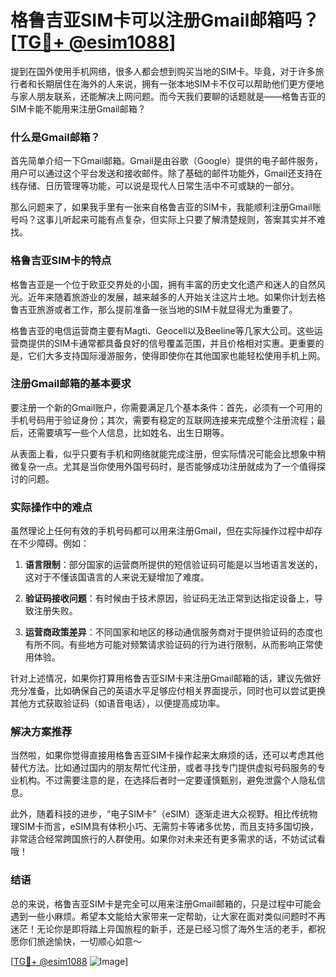 # 格鲁吉亚SIM卡可以注册Gmail邮箱吗？[[TG💪+ @esim1088](https://t.me/s/esim1088)]

提到在国外使用手机网络，很多人都会想到购买当地的SIM卡。毕竟，对于许多旅行者和长期居住在海外的人来说，拥有一张本地SIM卡不仅可以帮助他们更方便地与家人朋友联系，还能解决上网问题。而今天我们要聊的话题就是——格鲁吉亚的SIM卡能不能用来注册Gmail邮箱？

### 什么是Gmail邮箱？
首先简单介绍一下Gmail邮箱。Gmail是由谷歌（Google）提供的电子邮件服务，用户可以通过这个平台发送和接收邮件。除了基础的邮件功能外，Gmail还支持在线存储、日历管理等功能，可以说是现代人日常生活中不可或缺的一部分。

那么问题来了，如果我手里有一张来自格鲁吉亚的SIM卡，我能顺利注册Gmail账号吗？这事儿听起来可能有点复杂，但实际上只要了解清楚规则，答案其实并不难找。

### 格鲁吉亚SIM卡的特点
格鲁吉亚是一个位于欧亚交界处的小国，拥有丰富的历史文化遗产和迷人的自然风光。近年来随着旅游业的发展，越来越多的人开始关注这片土地。如果你计划去格鲁吉亚旅游或者工作，那么提前准备一张当地的SIM卡就显得尤为重要了。

格鲁吉亚的电信运营商主要有Magti、Geocell以及Beeline等几家大公司。这些运营商提供的SIM卡通常都具备良好的信号覆盖范围，并且价格相对实惠。更重要的是，它们大多支持国际漫游服务，使得即使你在其他国家也能轻松使用手机上网。

### 注册Gmail邮箱的基本要求
要注册一个新的Gmail账户，你需要满足几个基本条件：首先，必须有一个可用的手机号码用于验证身份；其次，需要有稳定的互联网连接来完成整个注册流程；最后，还需要填写一些个人信息，比如姓名、出生日期等。

从表面上看，似乎只要有手机和网络就能完成注册，但实际情况可能会比想象中稍微复杂一点。尤其是当你使用外国号码时，是否能够成功注册就成为了一个值得探讨的问题。

### 实际操作中的难点
虽然理论上任何有效的手机号码都可以用来注册Gmail，但在实际操作过程中却存在不少障碍。例如：

1. **语言限制**：部分国家的运营商所提供的短信验证码可能是以当地语言发送的，这对于不懂该国语言的人来说无疑增加了难度。
   
2. **验证码接收问题**：有时候由于技术原因，验证码无法正常到达指定设备上，导致注册失败。
   
3. **运营商政策差异**：不同国家和地区的移动通信服务商对于提供验证码的态度也有所不同。有些地方可能对频繁请求验证码的行为进行限制，从而影响正常使用体验。

针对上述情况，如果你打算用格鲁吉亚SIM卡来注册Gmail邮箱的话，建议先做好充分准备，比如确保自己的英语水平足够应付相关界面提示，同时也可以尝试更换其他方式获取验证码（如语音电话），以便提高成功率。

### 解决方案推荐
当然啦，如果你觉得直接用格鲁吉亚SIM卡操作起来太麻烦的话，还可以考虑其他替代方法。比如通过国内的朋友帮忙代注册，或者寻找专门提供虚拟号码服务的专业机构。不过需要注意的是，在选择后者时一定要谨慎甄别，避免泄露个人隐私信息。

此外，随着科技的进步，“电子SIM卡”（eSIM）逐渐走进大众视野。相比传统物理SIM卡而言，eSIM具有体积小巧、无需剪卡等诸多优势，而且支持多国切换，非常适合经常跨国旅行的人群使用。如果你对未来还有更多需求的话，不妨试试看哦！

### 结语
总的来说，格鲁吉亚SIM卡是完全可以用来注册Gmail邮箱的，只是过程中可能会遇到一些小麻烦。希望本文能给大家带来一定帮助，让大家在面对类似问题时不再迷茫！无论你是即将踏上异国旅程的新手，还是已经习惯了海外生活的老手，都祝愿你们旅途愉快，一切顺心如意～

[[TG💪+ @esim1088](https://t.me/s/esim1088) ![Image](https://i.postimg.cc/4NQfJmqS/Snipaste-2025-05-13-00-14-12.png)]
